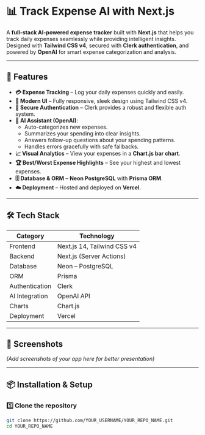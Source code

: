 # 📊 Track Expense AI with Next.js

A **full-stack AI-powered expense tracker** built with **Next.js** that helps you track daily expenses seamlessly while providing intelligent insights.  
Designed with **Tailwind CSS v4**, secured with **Clerk authentication**, and powered by **OpenAI** for smart expense categorization and analysis.

---

## 🚀 Features

- **💳 Expense Tracking** – Log your daily expenses quickly and easily.
- **🎨 Modern UI** – Fully responsive, sleek design using Tailwind CSS v4.
- **🔐 Secure Authentication** – Clerk provides a robust and flexible auth system.
- **🧠 AI Assistant (OpenAI)**:
  - Auto-categorizes new expenses.
  - Summarizes your spending into clear insights.
  - Answers follow-up questions about your spending patterns.
  - Handles errors gracefully with safe fallbacks.
- **📈 Visual Analytics** – View your expenses in a **Chart.js bar chart**.
- **🏆 Best/Worst Expense Highlights** – See your highest and lowest expenses.
- **🗄 Database & ORM** – **Neon PostgreSQL** with **Prisma ORM**.
- **☁️ Deployment** – Hosted and deployed on **Vercel**.

---

## 🛠 Tech Stack

| Category         | Technology |
|------------------|------------|
| Frontend         | Next.js 14, Tailwind CSS v4 |
| Backend          | Next.js (Server Actions) |
| Database         | Neon – PostgreSQL |
| ORM              | Prisma |
| Authentication   | Clerk |
| AI Integration   | OpenAI API |
| Charts           | Chart.js |
| Deployment       | Vercel |

---

## 📸 Screenshots

*(Add screenshots of your app here for better presentation)*

---

## 📦 Installation & Setup

### 1️⃣ Clone the repository
```bash
git clone https://github.com/YOUR_USERNAME/YOUR_REPO_NAME.git
cd YOUR_REPO_NAME
